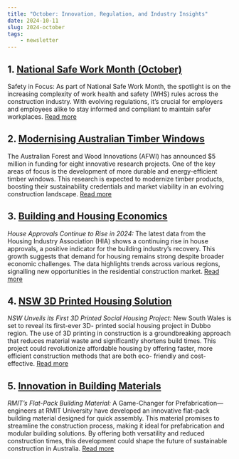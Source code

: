 ```yaml
---
title: "October: Innovation, Regulation, and Industry Insights"
date: 2024-10-11
slug: 2024-october
tags:
    - newsletter
---
```

## 1. [National Safe Work Month (October)](https://hia.com.au/our-industry/newsroom/work-health-and-safety/2024/09/safety-focus-important-as-rules-get-more-complex)
Safety in Focus: As part of National Safe Work Month, the spotlight is on the increasing complexity of work
health and safety (WHS) rules across the construction industry. With evolving regulations, it’s crucial for
employers and employees alike to stay informed and compliant to maintain safer workplaces.
[Read more](https://hia.com.au/our-industry/newsroom/work-health-and-safety/2024/09/safety-focus-important-as-rules-get-more-complex)

## 2. [Modernising Australian Timber Windows](https://www.afwi.au/5-million-in-funding-for-eight-innovative-research-projects/)
The Australian Forest and Wood Innovations (AFWI) has announced $5 million in
funding for eight innovative research projects. One of the key areas of focus
is the development of more durable and energy-efficient timber windows. This
research is expected to modernize timber products, boosting their
sustainability credentials and market viability in an evolving construction
landscape.
[Read more](https://www.afwi.au/5-million-in-funding-for-eight-innovative-research-projects/)

## 3. [Building and Housing Economics](https://hia.com.au/our-industry/newsroom/economic-research-and-forecasting/2024/10/house-approvals-continue-to-rise)
_House Approvals Continue to Rise in 2024:_ The latest data from the Housing Industry Association (HIA)
shows a continuing rise in house approvals, a positive indicator for the building industry’s recovery. This
growth suggests that demand for housing remains strong despite broader economic challenges. The data
highlights trends across various regions, signalling new opportunities in the residential construction
market.
[Read more](https://hia.com.au/our-industry/newsroom/economic-research-and-forecasting/2024/10/house-approvals-continue-to-rise)

## 4. [NSW 3D Printed Housing Solution](https://architectureau.com/articles/NSW-soon-to-unveil-its-first-3D-printed-social-housing-project/)
_NSW Unveils its First 3D Printed Social Housing Project:_ New South Wales is set to reveal its first-ever 3D-
printed social housing project in Dubbo region. The use of 3D printing in construction is a groundbreaking
approach that reduces material waste and significantly shortens build times. This project could
revolutionize affordable housing by offering faster, more efficient construction methods that are both eco-
friendly and cost-effective.
[Read more](https://architectureau.com/articles/NSW-soon-to-unveil-its-first-3D-printed-social-housing-project/)

## 5. [Innovation in Building Materials](https://www.buildaustralia.com.au/news_article/rmit-engineers-develop-innovative-flat-pack-building-material/)
_RMIT’s Flat-Pack Building Material:_ A Game-Changer for
Prefabrication—engineers at RMIT University have developed an innovative
flat-pack building material designed for quick assembly. This material promises
to streamline the construction process, making it ideal for prefabrication and
modular building solutions. By offering both versatility and reduced
construction times, this development could shape the future of sustainable
construction in Australia.
[Read more](https://www.buildaustralia.com.au/news_article/rmit-engineers-develop-innovative-flat-pack-building-material/)
